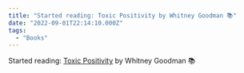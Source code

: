 ```yaml
---
title: "Started reading: Toxic Positivity by Whitney Goodman 📚"
date: "2022-09-01T22:14:10.000Z"
tags: 
  - "Books"
---
```


Started reading: [Toxic Positivity](https://micro.blog/books/9780593418284) by Whitney Goodman 📚
